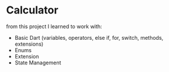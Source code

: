 # Calculator

from this project I learned to work with:
 - Basic Dart (variables, operators, else if, for, switch, methods, extensions)
 - Enums
 - Extension
 - State Management